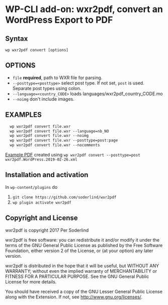 # WP-CLI add-on: wxr2pdf, convert an WordPress Export to PDF

## Syntax

`wp wxr2pdf convert [options]`

## OPTIONS
- `file` **required**, path to WXR file for parsing.
- `--posttype=<posttype>` select post type. If not set, `post` is used. Separate post types using colon.
- `--language=<country_CODE>` loads languages/wxr2pdf_country_CODE.mo
- `--noimg` don't include images.

## EXAMPLES
```txt
  wp wxr2pdf convert file.wxr
  wp wxr2pdf convert file.wxr --language=nb_NO
  wp wxr2pdf convert file.wxr --noimg
  wp wxr2pdf convert file.wxr --posttype=post:page
  wp wxr2pdf convert file.wxr --nocomments
```

[Example PDF](wxr2pdf-example.pdf) created using `wp wxr2pdf convert --posttype=post wxr2pdf.WordPress.2019-02-26.xml`

## Installation and activation
In `wp-content/plugins` do

1. `git clone https://github.com/soderlind/wxr2pdf`
1. `wp plugin activate wxr2pdf`

## Copyright and License

wxr2pdf is copyright 2017 Per Soderlind

wxr2pdf is free software: you can redistribute it and/or modify it under the terms of the GNU General Public License as published by the Free Software Foundation, either version 2 of the License, or (at your option) any later version.

wxr2pdf is distributed in the hope that it will be useful, but WITHOUT ANY WARRANTY; without even the implied warranty of MERCHANTABILITY or FITNESS FOR A PARTICULAR PURPOSE. See the GNU General Public License for more details.

You should have received a copy of the GNU Lesser General Public License along with the Extension. If not, see http://www.gnu.org/licenses/.
